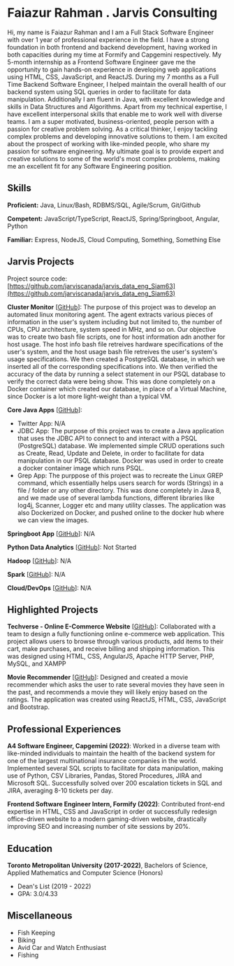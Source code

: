 # Faiazur Rahman . Jarvis Consulting

Hi, my name is Faiazur Rahman and I am a Full Stack Software Engineer with over 1 year of professional experience in the field. I have a strong foundation in both frontend and backend development, having worked in both capacities during my time at Formify and Capgemini respectively. My 5-month internship as a Frontend Software Engineer gave me the opportunity to gain hands-on experience in developing web applications using HTML, CSS, JavaScript, and ReactJS. During my 7 months as a Full Time Backend Software Engineer, I helped maintain the overall health of our backend system using SQL queries in order to facilitate for data manipulation. Additionally I am fluent in Java, with excellent knowledge and skills in Data Structures and Algorithms. Apart from my technical expertise, I have excellent interpersonal skills that enable me to work well with diverse teams. I am a super motivated, business-oriented, people person with a passion for creative problem solving. As a critical thinker, I enjoy tackling complex problems and developing innovative solutions to them. I am excited about the prospect of working with like-minded people, who share my passion for software engineering. My ultimate goal is to provide expert and creative solutions to some of the world's most complex problems, making me an excellent fit for any Software Engineering position.

## Skills

**Proficient:** Java, Linux/Bash, RDBMS/SQL, Agile/Scrum, Git/Github

**Competent:** JavaScript/TypeScript, ReactJS, Spring/Springboot, Angular, Python

**Familiar:** Express, NodeJS, Cloud Computing, Something, Something Else

## Jarvis Projects

Project source code: [https://github.com/jarviscanada/jarvis_data_eng_Siam63](https://github.com/jarviscanada/jarvis_data_eng_Siam63)


**Cluster Monitor** [[GitHub](https://github.com/jarviscanada/jarvis_data_eng_Siam63/tree/master/linux_sql)]: The purpose of this project was to develop an automated linux monitoring agent. The agent extracts various pieces of information in the user's system including but not limited to, the number of CPUs, CPU architecture, system speed in MHz, and so on. Our objective was to create two bash file scripts, one for host information adn another for host usage. The host info bash file retreives hardware specifications of the user's system, and the host usage bash file retreives the user's system's usage specifications. We then created a PostgreSQL database, in which we inserted all of the corresponding specifications into. We then verified the accuracy of the data by running a select statement in our PSQL database to verify the correct data were being show. This was done completely on a Docker container which created our database, in place of a Virtual Machine, since Docker is a lot more light-weight than a typical VM.

**Core Java Apps** [[GitHub](https://github.com/jarviscanada/jarvis_data_eng_Siam63/tree/master/core_java)]:
      
  - Twitter App: N/A
  - JDBC App: The purpose of this project was to create a Java application that uses the JDBC API to connect to and interact with a PSQL (PostgreSQL) database. We implemented simple CRUD operations such as Create, Read, Update and Delete, in order to facilitate for data manipulation in our PSQL database. Docker was used in order to create a docker container image which runs PSQL.
  - Grep App: The purppose of this project was to recreate the Linux GREP command, which essentially helps users search for words (Strings) in a file / folder or any other directory. This was done completely in Java 8, and we made use of several lambda functions, different libraries like log4j, Scanner, Logger etc and many utility classes. The application was also Dockerized on Docker, and pushed online to the docker hub where we can view the images.

**Springboot App** [[GitHub](https://github.com/jarviscanada/jarvis_data_eng_Siam63/tree/master/springboot)]: N/A

**Python Data Analytics** [[GitHub](https://github.com/jarviscanada/jarvis_data_eng_Siam63/tree/master/python_data_anlytics)]: Not Started

**Hadoop** [[GitHub](https://github.com/jarviscanada/jarvis_data_eng_Siam63/tree/master/hadoop)]: N/A

**Spark** [[GitHub](https://github.com/jarviscanada/jarvis_data_eng_Siam63/tree/master/spark)]: N/A

**Cloud/DevOps** [[GitHub](https://github.com/jarviscanada/jarvis_data_eng_Siam63/tree/master/cloud_devops)]: N/A


## Highlighted Projects
**Techverse - Online E-Commerce Website** [[GitHub](https://github.com/Siam63/tech-verse)]: Collaborated with a team to design a fully functioning online e-commerce web application. This project allows users to browse through various products, add items to their cart, make purchases, and receive billing and shipping information. This was designed using HTML, CSS, AngularJS, Apache HTTP Server, PHP, MySQL, and XAMPP

**Movie Recommender** [[GitHub](https://github.com/Siam63/movie_recommender)]: Designed and created a movie recommender which asks the user to rate several movies they have seen in the past, and recommends a movie they will likely enjoy based on the ratings. The application was created using ReactJS, HTML, CSS, JavaScript and Bootstrap.


## Professional Experiences

**A4 Software Engineer, Capgemini (2022)**: Worked in a diverse team with like-minded individuals to maintain the health of the backend system for one of the largest multinational insurance companies in the world. Implemented several SQL scripts to facilitate for data manipulation, making use of Python, CSV Libraries, Pandas, Stored Procedures, JIRA and Microsoft SQL. Successfully solved over 200 escalation tickets in SQL and JIRA, averaging 8-10 tickets per day.

**Frontend Software Engineer Intern, Formify (2022)**: Contributed front-end expertise in HTML, CSS and JavaScript in order ot successfully redesign office-driven website to a modern gaming-driven website, drastically improving SEO and increasing number of site sessions by 20%.


## Education
**Toronto Metropolitan University (2017-2022)**, Bachelors of Science, Applied Mathematics and Computer Science (Honors)
- Dean's List (2019 - 2022)
- GPA: 3.0/4.33


## Miscellaneous
- Fish Keeping
- Biking
- Avid Car and Watch Enthusiast
- Fishing